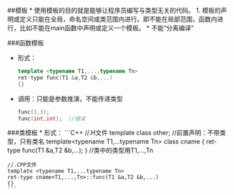 ##模板
* 
使用模板的目的就是能够让程序员编写与类型无关的代码。
1. 
模板的声明或定义只能在全局，命名空间或类范围内进行。即不能在局部范围，函数内进行，比如不能在main函数中声明或定义一个模板。
* 
不能“分离编译”

###函数模板
* 形式：
    ```C++
    template <typename T1,...,typename Tn>
    ret-type func(T1 &a,T2 &b,...)
    {}
    ```
* 调用：只能是参数推演，不能传递类型
    ```C++
    func(1,3);
    func(int,int);  //错误
    ```

###类模板
* 
形式：
    ```C++ 
    //.H文件
    template<class data_obj>
    class other;    //前置声明：不带类型，只有类名
    template<typename T1,...typename Tn>
    class cname
    {
        ret-type func(T1 &a,T2 &b,...);
    }  //类中的类型用T1,...,Tn
    
    //.CPP文件
    template <typename T1,...typename Tn>
    ret-type cname<T1,...,Tn>::func(T1 &a,T2 &b,...)
    {}
    ```